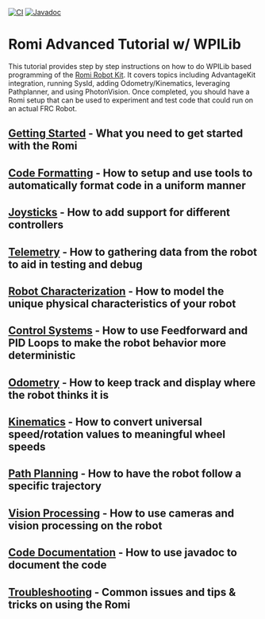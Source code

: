 [![CI](https://github.com/BHSRobotix/RomiTutorial2023/actions/workflows/main.yml/badge.svg)](https://github.com/BHSRobotix/RomiTutorial2023/actions/workflows/main.yml)
[![Javadoc](https://img.shields.io/badge/JavaDoc-Online-green)](https://bhsrobotix.github.io/RomiTutorial2023/javadoc/)
# Romi Advanced Tutorial w/ WPILib
This tutorial provides step by step instructions on how to do WPILib based programming of the [Romi Robot Kit](https://www.pololu.com/product/4022).  It covers topics including AdvantageKit integration, running SysId, adding Odometry/Kinematics, leveraging Pathplanner, and using PhotonVision.  Once completed, you should have a Romi setup that can be used to experiment and test code that could run on an actual FRC Robot.

## [Getting Started](/docs/GETTING-STARTED.md) - What you need to get started with the Romi
## [Code Formatting](/docs/CODE-FORMATTING.md) - How to setup and use tools to automatically format code in a uniform manner
## [Joysticks](/docs/JOYSTICKS.md) - How to add support for different controllers
## [Telemetry](/docs/TELEMETRY.md) - How to gathering data from the robot to aid in testing and debug
## [Robot Characterization](/docs/ROBOT-CHARACTERIZATION.md) - How to model the unique physical characteristics of your robot
## [Control Systems](/docs/CONTROL-SYSTEMS.md) - How to use Feedforward and PID Loops to make the robot behavior more deterministic
## [Odometry](/docs/ODOMETRY.md) - How to keep track and display where the robot thinks it is
## [Kinematics](/docs/KINEMATICS.md) - How to convert universal speed/rotation values to meaningful wheel speeds
## [Path Planning](/docs/PATH-PLANNING.md) - How to have the robot follow a specific trajectory
## [Vision Processing](/docs/VISION-PROCESSING.md) - How to use cameras and vision processing on the robot
## [Code Documentation](/docs/CODE-DOCUMENTATION.md) - How to use javadoc to document the code
## [Troubleshooting](/docs/TROUBLESHOOTING.md) - Common issues and tips & tricks on using the Romi
